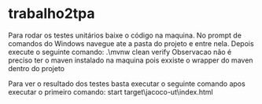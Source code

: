 # trabalho2tpa

Para rodar os testes unitários baixe o código na maquina. No prompt de comandos do Windows navegue ate a pasta do projeto e entre nela. Depois execute o seguinte comando: 
.\mvnw clean verify
Observacao não é preciso ter o maven instalado na maquina pois exxiste o wrapper do maven dentro do projeto

Para ver o resultado dos testes basta executar o seguinte comando apos executar o primeiro comando:
start target\jacoco-ut\index.html
